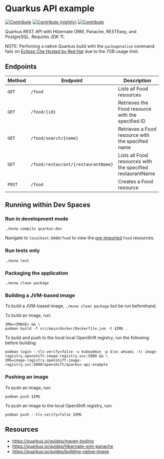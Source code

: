 # Quarkus API example
[![Contribute](https://www.eclipse.org/che/contribute.svg)](https://workspaces.openshift.com#https://github.com/che-incubator/quarkus-api-example)
[![Contribute (nightly)](https://img.shields.io/static/v1?label=nightly%20Che&message=for%20maintainers&logo=eclipseche&color=FDB940&labelColor=525C86)](https://che-dogfooding.apps.che-dev.x6e0.p1.openshiftapps.com#https://github.com/che-incubator/quarkus-api-example&storageType=persistent)
[![Contribute](https://www.eclipse.org/che/contribute.svg)](https://console-openshift-console.apps.sandbox-m2.ll9k.p1.openshiftapps.com#https://github.com/tqoliver/quarkus-api-example.git)


Quarkus REST API with Hibernate ORM, Panache, RESTEasy, and PostgreSQL. Requires JDK 11.

NOTE: Perfoming a native Quarkus build with the `packagenative` command fails on [Eclipse Che Hosted by Red Hat](https://www.eclipse.org/che/docs/che-7/hosted-che/hosted-che) due to the 7GB usage limit.

## Endpoints
| Method | Endpoint                            | Description                                                |
|--------|-------------------------------------|------------------------------------------------------------|
| `GET`  | `/food`                             | Lists all Food resources                                   |
| `GET`  | `/food/{id}`                        | Retrieves the Food resource with the specified ID          |
| `GET`  | `/food/search/{name}`               | Retrieves a Food resource with the specified name          |
| `GET`  | `/food/restaurant/{restaurantName}` | Lists all Food resources with the specified restaurantName |
| `POST` | `/food`                             | Creates a Food resource                                    |

## Running within Dev Spaces

### Run in development mode
```
./mvnw compile quarkus:dev
```
Navigate to `localhost:8080/food` to view the [pre-imported](https://github.com/che-incubator/quarkus-api-example/blob/main/src/main/resources/import.sql) `Food` resources.


### Run tests only
```
./mvnw test
```

### Packaging the application
```
./mvnw clean package
```

### Building a JVM-based image

To build a JVM-based image, `./mvnw clean package` but be run beforehand.

To build an image, run:
```
IMG=<IMAGE> && \
podman build -f src/main/docker/Dockerfile.jvm -t $IMG .
```

To build and push to the local local OpenShift registry, run the following before building:
```
podman login --tls-verify=false -u kubeadmin -p $(oc whoami -t) image-registry.openshift-image-registry.svc:5000 && \
IMG=image-registry.openshift-image-registry.svc:5000/openshift/quarkus-api-example
```

### Pushing an image
To push an image, run:
```
podman push $IMG
```

To push an image to the local OpenShift registry, run:
```
podman push --tls-verify=false $IMG
```

## Resources
* https://quarkus.io/guides/maven-tooling
* https://quarkus.io/guides/hibernate-orm-panache
* https://quarkus.io/guides/building-native-image
